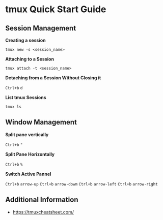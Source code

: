 # tmux Quick Start Guide

## Session Management
**Creating a session**
```
tmux new -s <session_name>
```
**Attaching to a Session**
```
tmux attach -t <session_name>
```
**Detaching from a Session Without Closing it**

`Ctrl+b` `d`

**List tmux Sessions**
```
tmux ls
```

## Window Management
**Split pane vertically**

`Ctrl+b` `"`

**Split Pane Horizontally**

`Ctrl+b` `%`

**Switch Active Pannel**

`Ctrl+b` `arrow-up`
`Ctrl+b` `arrow-dowm`
`Ctrl+b` `arrow-left`
`Ctrl+b` `arrow-right`

## Additional Information
- https://tmuxcheatsheet.com/
